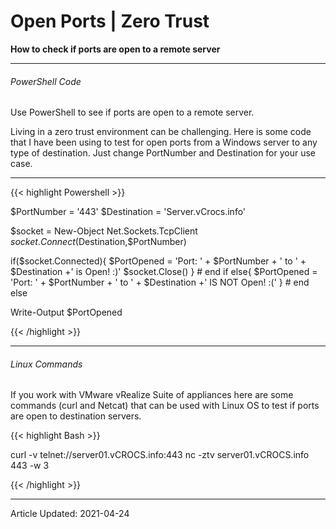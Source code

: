 # Open Ports | Zero Trust


**How to check if ports are open to a remote server**

<!--more-->

---

###### PowerShell Code

Use PowerShell to see if ports are open to a remote server.

Living in a zero trust environment can be challenging. Here is some code that I have been using to test for open ports from a Windows server to any type of destination. Just change PortNumber and Destination for your use case.

---

{{< highlight Powershell >}}

$PortNumber = '443'
$Destination = 'Server.vCrocs.info'

$socket = New-Object Net.Sockets.TcpClient
$socket.Connect($Destination,$PortNumber)

if($socket.Connected){
    $PortOpened = 'Port: ' + $PortNumber + ' to ' + $Destination +' is Open! :)'
    $socket.Close()
} # end if
else{
    $PortOpened = 'Port: ' + $PortNumber + ' to ' + $Destination +' IS NOT Open! :('
} # end else

Write-Output  $PortOpened

{{< /highlight >}}

---

###### Linux Commands

If you work with VMware vRealize Suite of appliances here are some commands (curl and Netcat) that can be used with Linux OS to test if ports are open to destination servers.  

{{< highlight Bash >}}

curl -v telnet://server01.vCROCS.info:443
nc -ztv server01.vCROCS.info 443 -w 3

{{< /highlight >}}

---

Article Updated: 2021-04-24
